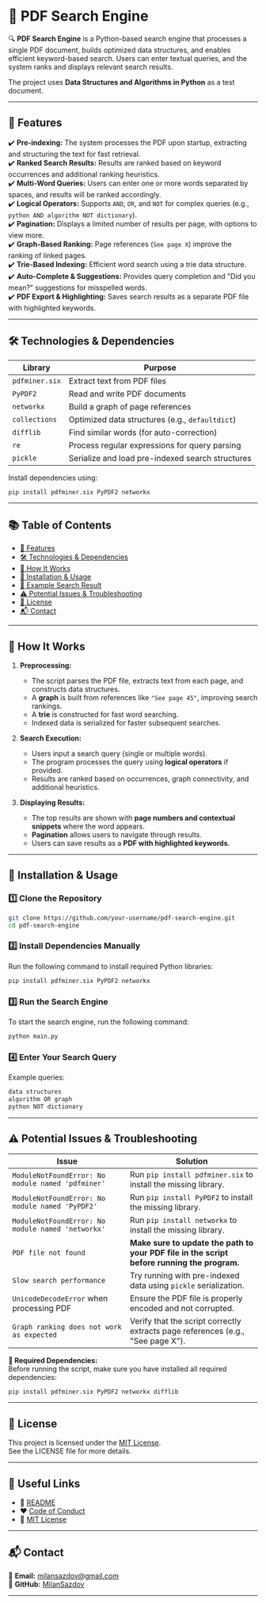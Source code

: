 # 📄 PDF Search Engine  

🔍 **PDF Search Engine** is a Python-based search engine that processes a single PDF document, builds optimized data structures, and enables efficient keyword-based search. Users can enter textual queries, and the system ranks and displays relevant search results.  

The project uses **Data Structures and Algorithms in Python** as a test document.  

---

## 🚀 Features
✔️ **Pre-indexing:** The system processes the PDF upon startup, extracting and structuring the text for fast retrieval.  
✔️ **Ranked Search Results:** Results are ranked based on keyword occurrences and additional ranking heuristics.  
✔️ **Multi-Word Queries:** Users can enter one or more words separated by spaces, and results will be ranked accordingly.  
✔️ **Logical Operators:** Supports `AND`, `OR`, and `NOT` for complex queries (e.g., `python AND algorithm NOT dictionary`).  
✔️ **Pagination:** Displays a limited number of results per page, with options to view more.  
✔️ **Graph-Based Ranking:** Page references (`See page X`) improve the ranking of linked pages.  
✔️ **Trie-Based Indexing:** Efficient word search using a trie data structure.  
✔️ **Auto-Complete & Suggestions:** Provides query completion and "Did you mean?" suggestions for misspelled words.  
✔️ **PDF Export & Highlighting:** Saves search results as a separate PDF file with highlighted keywords.  

---

## 🛠 Technologies & Dependencies
| Library       | Purpose |
|--------------|---------|
| `pdfminer.six`  | Extract text from PDF files |
| `PyPDF2`        | Read and write PDF documents |
| `networkx`      | Build a graph of page references |
| `collections`   | Optimized data structures (e.g., `defaultdict`) |
| `difflib`       | Find similar words (for auto-correction) |
| `re`            | Process regular expressions for query parsing |
| `pickle`        | Serialize and load pre-indexed search structures |

Install dependencies using:
```sh
pip install pdfminer.six PyPDF2 networkx
```
---

## 📚 Table of Contents
- [🚀 Features](#-features)  
- [🛠 Technologies & Dependencies](#-technologies--dependencies)  
- [📖 How It Works](#-how-it-works)  
- [🔧 Installation & Usage](#-installation--usage)  
- [📌 Example Search Result](#-example-search-result)  
- [⚠️ Potential Issues & Troubleshooting](#-potential-issues--troubleshooting)  
- [📜 License](#-license)  
- [📬 Contact](#-contact) 

---

## 📖 How It Works
1. **Preprocessing:**  
   - The script parses the PDF file, extracts text from each page, and constructs data structures.  
   - A **graph** is built from references like `"See page 45"`, improving search rankings.  
   - A **trie** is constructed for fast word searching.  
   - Indexed data is serialized for faster subsequent searches.  

2. **Search Execution:**  
   - Users input a search query (single or multiple words).  
   - The program processes the query using **logical operators** if provided.  
   - Results are ranked based on occurrences, graph connectivity, and additional heuristics.  

3. **Displaying Results:**  
   - The top results are shown with **page numbers and contextual snippets** where the word appears.  
   - **Pagination** allows users to navigate through results.  
   - Users can save results as a **PDF with highlighted keywords**.  

---

## 🔧 Installation & Usage

### **1️⃣ Clone the Repository**
```sh
git clone https://github.com/your-username/pdf-search-engine.git
cd pdf-search-engine
```

### **2️⃣ Install Dependencies Manually**  
Run the following command to install required Python libraries:  
```sh
pip install pdfminer.six PyPDF2 networkx
```

### **3️⃣ Run the Search Engine**  
To start the search engine, run the following command:  
```sh
python main.py
```

### **4️⃣ Enter Your Search Query**  
Example queries:  
```sh
data structures
algorithm OR graph
python NOT dictionary
```

---

## ⚠️ Potential Issues & Troubleshooting  

| Issue | Solution |
|-------|----------|
| `ModuleNotFoundError: No module named 'pdfminer'` | Run `pip install pdfminer.six` to install the missing library. |
| `ModuleNotFoundError: No module named 'PyPDF2'` | Run `pip install PyPDF2` to install the missing library. |
| `ModuleNotFoundError: No module named 'networkx'` | Run `pip install networkx` to install the missing library. |
| `PDF file not found` | **Make sure to update the path to your PDF file in the script before running the program.** |
| `Slow search performance` | Try running with pre-indexed data using `pickle` serialization. |
| `UnicodeDecodeError` when processing PDF | Ensure the PDF file is properly encoded and not corrupted. |
| `Graph ranking does not work as expected` | Verify that the script correctly extracts page references (e.g., "See page X"). |

**🔹 Required Dependencies:**  
Before running the script, make sure you have installed all required dependencies:  
```sh
pip install pdfminer.six PyPDF2 networkx difflib
```  

---

## 📜 License  
This project is licensed under the [MIT License](LICENSE).  
See the LICENSE file for more details.  

---

## 🔗 Useful Links  

- 📖 [README](README.md)  
- ❤️ [Code of Conduct](CODE_OF_CONDUCT.md)  
- 📜 [MIT License](LICENSE)  

---

## 📬 Contact  
📧 **Email:** [milansazdov@gmail.com](mailto:milansazdov@gmail.com)  
🐙 **GitHub:** [MilanSazdov](https://github.com/MilanSazdov)  

---
